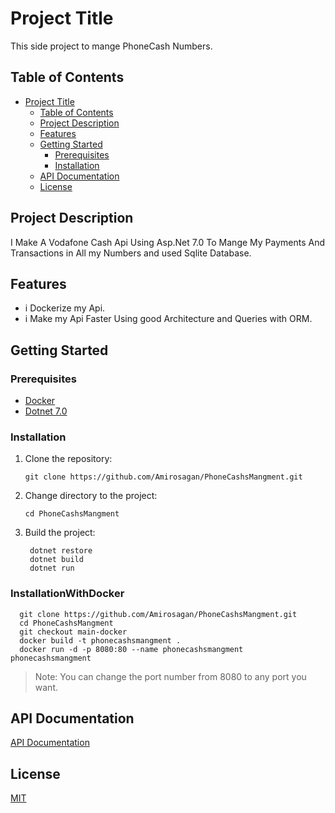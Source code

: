 # Project Title

This side project to mange PhoneCash Numbers.

## Table of Contents

- [Project Title](#project-title)
  - [Table of Contents](#table-of-contents)
  - [Project Description](#project-description)
  - [Features](#features)
  - [Getting Started](#getting-started)
    - [Prerequisites](#prerequisites)
    - [Installation](#installation)
  - [API Documentation](#api-documentation)
  - [License](#license)

## Project Description

I Make A Vodafone Cash Api Using Asp.Net 7.0 To Mange My Payments And Transactions in All my Numbers and used Sqlite Database.

## Features

- i Dockerize my Api.
- i Make my Api Faster Using good Architecture and Queries with ORM.

## Getting Started

### Prerequisites

- [Docker](https://docs.docker.com/get-docker/)
- [Dotnet 7.0](https://dotnet.microsoft.com/download/dotnet/7.0)

### Installation

1. Clone the repository:

   ```shell
   git clone https://github.com/Amirosagan/PhoneCashsMangment.git
   ```
2. Change directory to the project:

   ```shell
   cd PhoneCashsMangment
   ```
3. Build the project:

   ```shell
    dotnet restore
    dotnet build
    dotnet run 
    ```

### InstallationWithDocker

  ```shell
    git clone https://github.com/Amirosagan/PhoneCashsMangment.git
    cd PhoneCashsMangment
    git checkout main-docker
    docker build -t phonecashsmangment .
    docker run -d -p 8080:80 --name phonecashsmangment phonecashsmangment
  ```
  > Note: You can change the port number from 8080 to any port you want.
  
## API Documentation
  [API Documentation](https://amirosagan.github.io/PhoneCashsMangment/)

## License
  [MIT](https://choosealicense.com/licenses/mit/)
